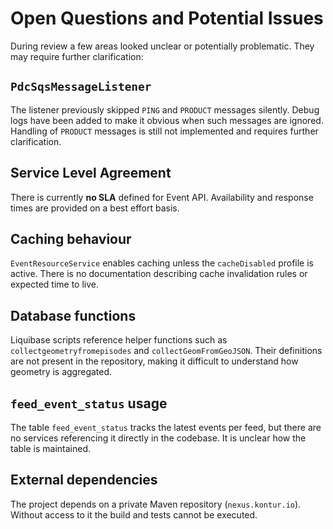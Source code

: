 # Open Questions and Potential Issues

During review a few areas looked unclear or potentially problematic. They may require further clarification:

## `PdcSqsMessageListener`
The listener previously skipped `PING` and `PRODUCT` messages silently. Debug
logs have been added to make it obvious when such messages are ignored.
Handling of `PRODUCT` messages is still not implemented and requires further
clarification.

## Service Level Agreement
There is currently **no SLA** defined for Event API. Availability and response
times are provided on a best effort basis.

## Caching behaviour
`EventResourceService` enables caching unless the `cacheDisabled` profile is active. There is no documentation describing cache invalidation rules or expected time to live.

## Database functions
Liquibase scripts reference helper functions such as `collectgeometryfromepisodes` and `collectGeomFromGeoJSON`. Their definitions are not present in the repository, making it difficult to understand how geometry is aggregated.

## `feed_event_status` usage
The table `feed_event_status` tracks the latest events per feed, but there are no services referencing it directly in the codebase. It is unclear how the table is maintained.

## External dependencies
The project depends on a private Maven repository (`nexus.kontur.io`). Without access to it the build and tests cannot be executed.
